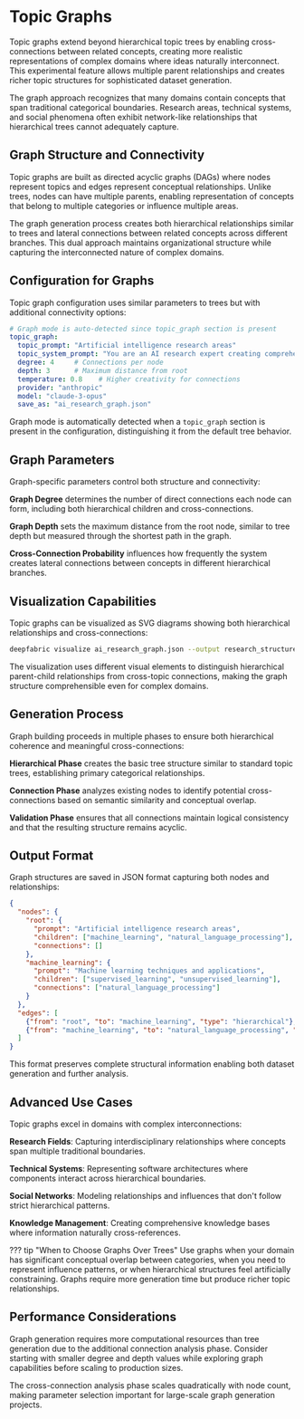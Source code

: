 # Topic Graphs

Topic graphs extend beyond hierarchical topic trees by enabling cross-connections between related concepts, creating more realistic representations of complex domains where ideas naturally interconnect. This experimental feature allows multiple parent relationships and creates richer topic structures for sophisticated dataset generation.

The graph approach recognizes that many domains contain concepts that span traditional categorical boundaries. Research areas, technical systems, and social phenomena often exhibit network-like relationships that hierarchical trees cannot adequately capture.

## Graph Structure and Connectivity

Topic graphs are built as directed acyclic graphs (DAGs) where nodes represent topics and edges represent conceptual relationships. Unlike trees, nodes can have multiple parents, enabling representation of concepts that belong to multiple categories or influence multiple areas.

The graph generation process creates both hierarchical relationships similar to trees and lateral connections between related concepts across different branches. This dual approach maintains organizational structure while capturing the interconnected nature of complex domains.

## Configuration for Graphs

Topic graph configuration uses similar parameters to trees but with additional connectivity options:

```yaml
# Graph mode is auto-detected since topic_graph section is present
topic_graph:
  topic_prompt: "Artificial intelligence research areas"
  topic_system_prompt: "You are an AI research expert creating comprehensive topic structures for academic and professional research purposes. You provide detailed, interconnected topic hierarchies with precise relationships and thorough coverage of complex domains."
  degree: 4     # Connections per node
  depth: 3      # Maximum distance from root
  temperature: 0.8    # Higher creativity for connections
  provider: "anthropic"
  model: "claude-3-opus"
  save_as: "ai_research_graph.json"
```

Graph mode is automatically detected when a `topic_graph` section is present in the configuration, distinguishing it from the default tree behavior.

## Graph Parameters

Graph-specific parameters control both structure and connectivity:

**Graph Degree** determines the number of direct connections each node can form, including both hierarchical children and cross-connections.

**Graph Depth** sets the maximum distance from the root node, similar to tree depth but measured through the shortest path in the graph.

**Cross-Connection Probability** influences how frequently the system creates lateral connections between concepts in different hierarchical branches.

## Visualization Capabilities

Topic graphs can be visualized as SVG diagrams showing both hierarchical relationships and cross-connections:

```bash
deepfabric visualize ai_research_graph.json --output research_structure.svg
```

The visualization uses different visual elements to distinguish hierarchical parent-child relationships from cross-topic connections, making the graph structure comprehensible even for complex domains.

## Generation Process

Graph building proceeds in multiple phases to ensure both hierarchical coherence and meaningful cross-connections:

**Hierarchical Phase** creates the basic tree structure similar to standard topic trees, establishing primary categorical relationships.

**Connection Phase** analyzes existing nodes to identify potential cross-connections based on semantic similarity and conceptual overlap.

**Validation Phase** ensures that all connections maintain logical consistency and that the resulting structure remains acyclic.

## Output Format

Graph structures are saved in JSON format capturing both nodes and relationships:

```json
{
  "nodes": {
    "root": {
      "prompt": "Artificial intelligence research areas",
      "children": ["machine_learning", "natural_language_processing"],
      "connections": []
    },
    "machine_learning": {
      "prompt": "Machine learning techniques and applications",
      "children": ["supervised_learning", "unsupervised_learning"],
      "connections": ["natural_language_processing"]
    }
  },
  "edges": [
    {"from": "root", "to": "machine_learning", "type": "hierarchical"},
    {"from": "machine_learning", "to": "natural_language_processing", "type": "cross_connection"}
  ]
}
```

This format preserves complete structural information enabling both dataset generation and further analysis.

## Advanced Use Cases

Topic graphs excel in domains with complex interconnections:

**Research Fields**: Capturing interdisciplinary relationships where concepts span multiple traditional boundaries.

**Technical Systems**: Representing software architectures where components interact across hierarchical boundaries.

**Social Networks**: Modeling relationships and influences that don't follow strict hierarchical patterns.

**Knowledge Management**: Creating comprehensive knowledge bases where information naturally cross-references.

??? tip "When to Choose Graphs Over Trees"
    Use graphs when your domain has significant conceptual overlap between categories, when you need to represent influence patterns, or when hierarchical structures feel artificially constraining. Graphs require more generation time but produce richer topic relationships.

## Performance Considerations

Graph generation requires more computational resources than tree generation due to the additional connection analysis phase. Consider starting with smaller degree and depth values while exploring graph capabilities before scaling to production sizes.

The cross-connection analysis phase scales quadratically with node count, making parameter selection important for large-scale graph generation projects.